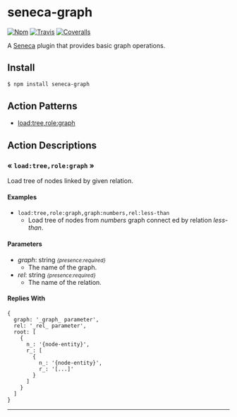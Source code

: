# seneca-graph

[![Npm][BadgeNpm]][Npm]
[![Travis][BadgeTravis]][Travis]
[![Coveralls][BadgeCoveralls]][Coveralls]


A [Seneca](senecajs.org) plugin that provides basic graph operations.


## Install

```sh
$ npm install seneca-graph
```



<!--START:action-list-->


## Action Patterns

* [load:tree,role:graph](#-loadtreerolegraph-)


<!--END:action-list-->

<!--START:action-desc-->


## Action Descriptions

### &laquo; `load:tree,role:graph` &raquo;

Load tree of nodes linked by given relation.




#### Examples



* `load:tree,role:graph,graph:numbers,rel:less-than`
  * Load tree of nodes from _numbers_ graph connect ed by relation _less-than_.
#### Parameters


* _graph_: string <i><small>{presence:required}</small></i>
  * The name of the graph.
* _rel_: string <i><small>{presence:required}</small></i>
  * The name of the relation.




#### Replies With


```
{
  graph: '_graph_ parameter',
  rel: '_rel_ parameter',
  root: [
    {
      n_: '{node-entity}',
      r_: [
        {
          n_: '{node-entity}',
          r_: '[...]'
        }
      ]
    }
  ]
}
```


----------


<!--END:action-desc-->


[BadgeCoveralls]: https://coveralls.io/repos/voxgig/seneca-graph/badge.svg?branch=master&service=github
[BadgeNpm]: https://badge.fury.io/js/seneca-graph.svg
[BadgeTravis]: https://travis-ci.org/voxgig/seneca-graph.svg?branch=master
[Coveralls]: https://coveralls.io/github/voxgig/seneca-graph?branch=master
[Npm]: https://www.npmjs.com/package/seneca-graph
[Travis]: https://travis-ci.org/voxgig/seneca-graph?branch=master
